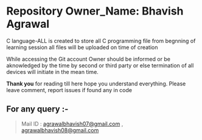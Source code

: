 # Repository Owner_Name: Bhavish Agrawal

C language-ALL is created to store all C programming file from begnning of learning session all files will be uploaded on time of creation 

While accessing the Git account Owner should be informed or be aknowledged by the time by second or third party or else termination of all devices will initiate in the mean time.

**Thank you** for reading till here hope you understand everything. Please leave comment, report issues if found any in code 

## For any query :-

> Mail ID : agrawalbhavish07@gmail.com , agrawalbhavish08@gmail.com
